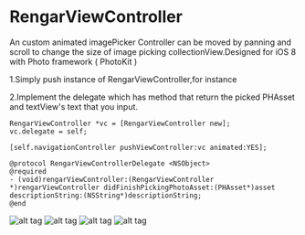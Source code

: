 # RengarViewController
An custom animated imagePicker Controller can be moved by panning and scroll to change the size of image picking collectionView.Designed for iOS 8 with Photo framework ( PhotoKit )

 1.Simply push instance of RengarViewController,for instance

 2.Implement the delegate which has method that return the picked PHAsset and textView's text that you input.
	
	
	RengarViewController *vc = [RengarViewController new];
	vc.delegate = self;
		
	[self.navigationController pushViewController:vc animated:YES];
		
	@protocol RengarViewControllerDelegate <NSObject>
	@required
	- (void)rengarViewController:(RengarViewController *)rengarViewController didFinishPickingPhotoAsset:(PHAsset*)asset descriptionString:(NSString*)descriptionString;
	@end

![alt tag](https://github.com/peiweichen/RengarViewController/blob/master/RengarViewController/2.pic.jpg)
![alt tag](https://github.com/peiweichen/RengarViewController/blob/master/RengarViewController/3.pic.jpg)
![alt tag](https://github.com/peiweichen/RengarViewController/blob/master/RengarViewController/1.pic.jpg)
![alt tag](https://github.com/peiweichen/RengarViewController/blob/master/RengarViewController/4.pic.jpg)
